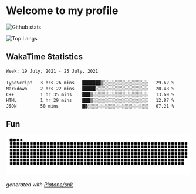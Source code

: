 # Welcome to my profile

![Github stats](https://github-readme-stats.vercel.app/api?username=xinthose&show_icons=true&theme=radical&count_private=true)

![Top Langs](https://github-readme-stats.vercel.app/api/top-langs/?username=xinthose)

## WakaTime Statistics
<!--START_SECTION:waka-->
```text
Week: 19 July, 2021 - 25 July, 2021

TypeScript   3 hrs 26 mins   ███████▒░░░░░░░░░░░░░░░░░   29.62 % 
Markdown     2 hrs 22 mins   █████░░░░░░░░░░░░░░░░░░░░   20.48 % 
C++          1 hr 35 mins    ███▒░░░░░░░░░░░░░░░░░░░░░   13.69 % 
HTML         1 hr 29 mins    ███▒░░░░░░░░░░░░░░░░░░░░░   12.87 % 
JSON         50 mins         █▓░░░░░░░░░░░░░░░░░░░░░░░   07.21 % 
```
<!--END_SECTION:waka-->

## Fun
![github contribution grid snake animation](https://raw.githubusercontent.com/xinthose/xinthose/output/github-contribution-grid-snake.svg)

_generated with [Platane/snk](https://github.com/Platane/snk)_

